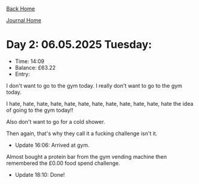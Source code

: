 [Back Home](../index.html)

[Journal Home](index.html)



# Day 2: 06.05.2025 Tuesday:

* Time: 14:09
* Balance: £63.22
* Entry:

I don't want to go to the gym today. I really don't want to go to the gym today.

I hate, hate, hate, hate, hate, hate, hate, hate, hate, hate, hate, hate the idea of going to the gym today!!

Also don't want to go for a cold shower.

Then again, that's why they call it a fucking challenge isn't it.

 * Update 16:06: Arrived at gym.

Almost bought a protein bar from the gym vending machine then remembered the £0.00 food spend challenge.

* Update 18:10: Done!

